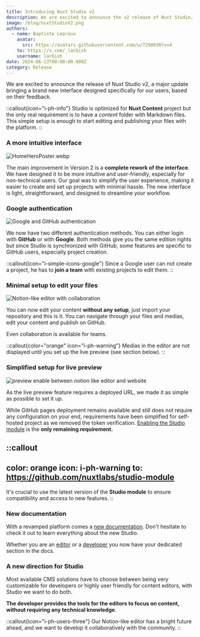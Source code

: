 ```yaml
---
title: Introducing Nuxt Studio v2
description: We are excited to announce the v2 release of Nuxt Studio, the new editing experience for your Nuxt Content website
image: /blog/nuxtStudioV2.png
authors:
  - name: Baptiste Leproux
    avatar:
      src: https://avatars.githubusercontent.com/u/7290030?v=4
    to: https://x.com/_larbish
    username: larbish
date: 2024-06-13T00:00:00.000Z
category: Release
---
```


We are excited to announce the release of Nuxt Studio v2, a major update bringing a brand new interface designed specifically for our users, based on their feedback.

::callout{icon="i-ph-info"}
Studio is optimized for **Nuxt Content** project but the only real requirement is to have a _content_ folder with Markdown files. This simple setup is enough to start editing and publishing your files with the platform.
::

### **A more intuitive interface**

![HomeHeroPoster.webp](/assets/home/videos/HomeHeroPoster.webp)

The main improvement in Version 2 is a **complete rework of the interface**. We have designed it to be more intuitive and user-friendly, especially for non-technical users. Our goal was to simplify the user experience, making it easier to create and set up projects with minimal hassle. The new interface is light, straightforward, and designed to streamline your workflow.

### **Google authentication**

![Google and GitHub authentication](/assets/docs/teams/TeamsPersonal.webp)

We now have two different authentication methods. You can either login with **GitHub** or with **Google**. Both methods give you the same edition rights but since Studio is synchronized with GitHub, some features are specific to GitHub users, especially project creation.

::callout{icon="i-simple-icons-google"}
Since a Google user can not create a project, he has to **join a team** with existing projects to edit them.
::

### **Minimal setup to edit your files**

![Notion-like editor with collaboration](/assets/docs/teams/TeamsCollaborate.webp)

You can now edit your content **without any setup**, just import your repository and this is it. You can navigate through your files and medias, edit your content and publish on GitHub.

Even collaboration is available for teams.

::callout{color="orange" icon="i-ph-warning"}
Medias in the editor are not displayed until you set up the live preview (see section below).
::

### Simplified setup for live preview

![preview enable between notion like editor and website](/assets/home/videos/HomePreviewPoster.webp)

As the live preview feature requires a deployed URL, we made it as simple as possible to set it up.

While GitHub pages deployment remains available and still does not require any configuration on your end, requirements have been simplified for self-hosted project as we removed the token verification. [Enabling the Studio module](/docs/get-started/setup#enable-the-live-preview) is the **only remaining requirement.**

::callout
---
color: orange
icon: i-ph-warning
to: https://github.com/nuxtlabs/studio-module
---
It's crucial to use the latest version of the **Studio module** to ensure compatibility and access to new features.
::

### New documentation

With a revamped platform comes a [new documentation](/docs/get-started/introduction). Don't hesitate to check it out to learn everything about the new Studio.

Whether you are an [editor](/docs/editors/introduction) or a [developer](/docs/developers/introduction) you now have your dedicated section in the docs.

### A new direction for Studio

Most available CMS solutions have to choose between being very customizable for developers or highly user friendly for content editors, with Studio we want to do both.

**The developer provides the tools for the editors to focus on content, without requiring any technical knowledge**.

::callout{icon="i-ph-users-three"}
Our Notion-like editor has a bright future ahead, and we want to develop it collaboratively with the community.
::

###
